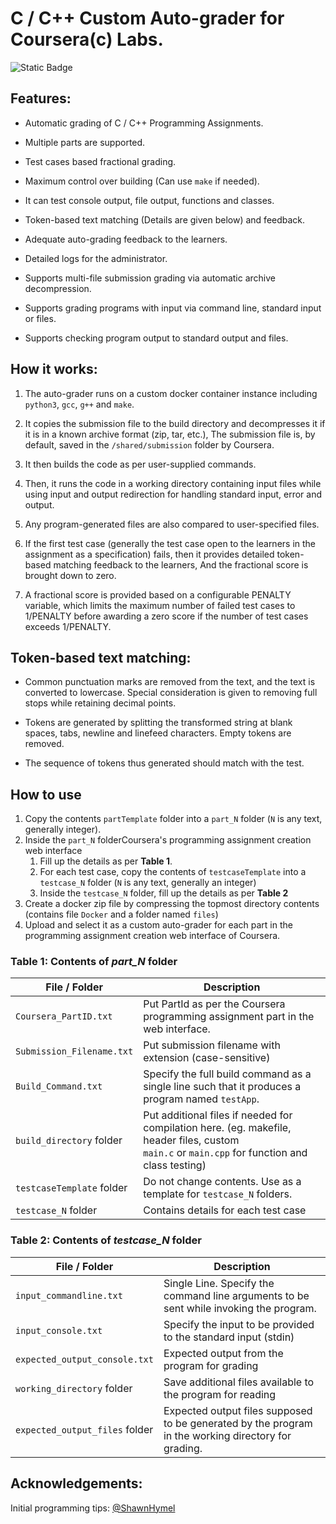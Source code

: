 # C / C++ Custom Auto-grader for Coursera(c) Labs.

![Static Badge](https://img.shields.io/badge/License-BSD--2--Clause-blue)

## Features:

* Automatic grading of C / C++ Programming Assignments.

* Multiple parts are supported.

* Test cases based fractional grading.

* Maximum control over building (Can use `make` if needed).

* It can test console output, file output, functions and classes. 

* Token-based text matching (Details are given below) and feedback.

* Adequate auto-grading feedback to the learners.

* Detailed logs for the administrator.

* Supports multi-file submission grading via automatic archive decompression.

* Supports grading programs with input via command line, standard input or files.

* Supports checking program output to standard output and files.

## How it works:

1. The auto-grader runs on a custom docker container instance including `python3`, `gcc`, `g++` and `make`.

2. It copies the submission file to the build directory and decompresses it if it is in a known archive format (zip, tar, etc.), The submission file is, by default, saved in the `/shared/submission` folder by Coursera.

3. It then builds the code as per user-supplied commands.

4. Then, it runs the code in a working directory containing input files while using input and output redirection for handling standard input, error and output.

5. Any program-generated files are also compared to user-specified files.

6. If the first test case (generally the test case open to the learners in the assignment as a specification) fails, then it provides detailed token-based matching feedback to the learners, And the fractional score is brought down to zero.

7. A fractional score is provided based on a configurable PENALTY variable, which limits the maximum number of failed test cases to 1/PENALTY before awarding a zero score if the number of test cases exceeds 1/PENALTY.

## Token-based text matching:

* Common punctuation marks are removed from the text, and the text is converted to lowercase. Special consideration is given to removing full stops while retaining decimal points.

* Tokens are generated by splitting the transformed string at blank spaces, tabs, newline and linefeed characters. Empty tokens are removed.

* The sequence of tokens thus generated should match with the test.

## How to use

1. Copy the contents `partTemplate` folder into a `part_N` folder (`N` is any text, generally integer).
2. Inside the `part_N` folderCoursera's programming assignment creation web interface
   1. Fill up the details as per **Table 1**.
   2. For each test case, copy the contents of `testcaseTemplate` into a `testcase_N` folder (`N` is any text, generally an integer)
   3. Inside the `testcase_N` folder, fill up the details as per **Table 2**
3. Create a docker zip file by compressing the topmost directory contents (contains file `Docker` and a folder named `files`)
4. Upload and select it as a custom auto-grader for each part in the programming assignment creation web interface of Coursera.

### Table 1: Contents of *part_N* folder

| File / Folder             | Description                                                                                                                                     |
| ------------------------- | ----------------------------------------------------------------------------------------------------------------------------------------------- |
| `Coursera_PartID.txt`     | Put PartId as per the Coursera programming assignment part in the web interface.                                                                |
| `Submission_Filename.txt` | Put submission filename with extension (case-sensitive)                                                                                         |
| `Build_Command.txt`       | Specify the full build command as a single line such that it produces a program named `testApp`.                                                |
| `build_directory` folder  | Put additional files if needed for compilation here. (eg. makefile, header files, custom `main.c` or `main.cpp` for function and class testing) |
| `testcaseTemplate` folder | Do not change contents. Use as a template for `testcase_N` folders.                                                                             |
| `testcase_N` folder       | Contains details for each test case                                                                                                             |

### Table 2: Contents of *testcase_N* folder

| File / Folder                  | Description                                                                                         |
| ------------------------------ | --------------------------------------------------------------------------------------------------- |
| `input_commandline.txt`        | Single Line. Specify the command line arguments to be sent while invoking the program.              |
| `input_console.txt`            | Specify the input to be provided to the standard input (stdin)                                      |
| `expected_output_console.txt`  | Expected output from the program for grading                                                        |
| `working_directory` folder     | Save additional files available to the program for reading                                          |
| `expected_output_files` folder | Expected output files supposed to be generated by the program in the working directory for grading. |

## Acknowledgements:

Initial programming tips: [@ShawnHymel](https://www.github.com/ShawnHymel)
